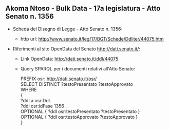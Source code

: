 ## Akoma Ntoso - Bulk Data - 17a legislatura - Atto Senato n. 1356 ##

* Scheda del Disegno di Legge - Atto Senato n. 1356:
	* http url: http://www.senato.it/leg/17/BGT/Schede/Ddliter/44075.htm

* Riferimenti al sito OpenData del Senato http://dati.senato.it/:
	* Link OpenData: http://dati.senato.it/ddl/44075
	* Query SPARQL per i documenti relativi all'Atto Senato:

        PREFIX osr: <http://dati.senato.it/osr/>  
		SELECT DISTINCT ?testoPresentato ?testoApprovato  
		WHERE  
		{  
		    ?ddl a osr:Ddl.  
		    ?ddl osr:idFase 1356 .  
		    OPTIONAL { ?ddl osr:testoPresentato ?testoPresentato }  
		    OPTIONAL { ?ddl osr:testoApprovato ?testoApprovato }  
		}
		